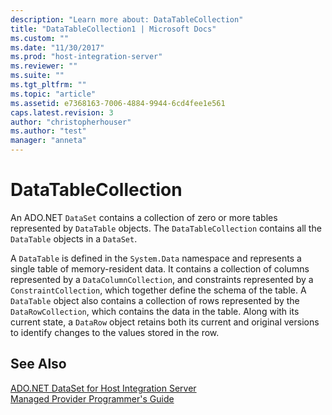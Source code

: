 ```yaml
---
description: "Learn more about: DataTableCollection"
title: "DataTableCollection1 | Microsoft Docs"
ms.custom: ""
ms.date: "11/30/2017"
ms.prod: "host-integration-server"
ms.reviewer: ""
ms.suite: ""
ms.tgt_pltfrm: ""
ms.topic: "article"
ms.assetid: e7368163-7006-4884-9944-6cd4fee1e561
caps.latest.revision: 3
author: "christopherhouser"
ms.author: "test"
manager: "anneta"
---
```

# DataTableCollection
An ADO.NET `DataSet` contains a collection of zero or more tables represented by `DataTable` objects. The `DataTableCollection` contains all the `DataTable` objects in a `DataSet`.  
  
 A `DataTable` is defined in the `System.Data` namespace and represents a single table of memory-resident data. It contains a collection of columns represented by a `DataColumnCollection`, and constraints represented by a `ConstraintCollection`, which together define the schema of the table. A `DataTable` object also contains a collection of rows represented by the `DataRowCollection`, which contains the data in the table. Along with its current state, a `DataRow` object retains both its current and original versions to identify changes to the values stored in the row.  
  
## See Also  
 [ADO.NET DataSet for Host Integration Server](../core/ado-net-dataset-for-host-integration-server2.md)   
 [Managed Provider Programmer's Guide](../core/managed-provider-programmer-s-guide2.md)

